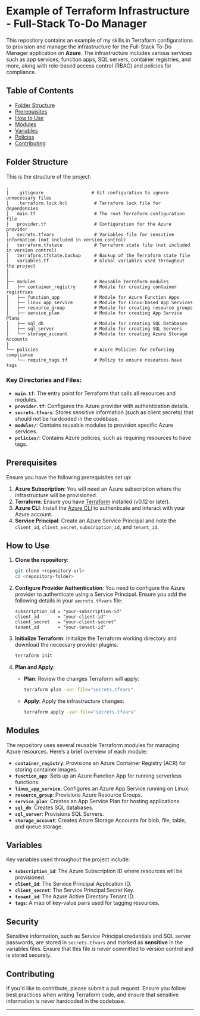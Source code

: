 
# Example of Terraform Infrastructure - Full-Stack To-Do Manager

This repository contains an example of my skills in Terraform configurations to provision and manage the infrastructure for the Full-Stack To-Do Manager application on **Azure**. The infrastructure includes various services such as app services, function apps, SQL servers, container registries, and more, along with role-based access control (RBAC) and policies for compliance.

## Table of Contents

- [Folder Structure](#folder-structure)
- [Prerequisites](#prerequisites)
- [How to Use](#how-to-use)
- [Modules](#modules)
- [Variables](#variables)
- [Policies](#policies)
- [Contributing](#contributing)

## Folder Structure

This is the structure of the project:

```
.
│   .gitignore                  # Git configuration to ignore unnecessary files
│   .terraform.lock.hcl          # Terraform lock file for dependencies
│   main.tf                      # The root Terraform configuration file
│   provider.tf                  # Configuration for the Azure provider
│   secrets.tfvars               # Variables file for sensitive information (not included in version control)
│   terraform.tfstate            # Terraform state file (not included in version control)
│   terraform.tfstate.backup     # Backup of the Terraform state file
│   variables.tf                 # Global variables used throughout the project
│
│
├── modules                      # Reusable Terraform modules
│   ├── container_registry       # Module for creating container registries
│   ├── function_app             # Module for Azure Function Apps
│   ├── linux_app_service        # Module for Linux-based App Services
│   ├── resource_group           # Module for creating resource groups
│   ├── service_plan             # Module for creating App Service Plans
│   ├── sql_db                   # Module for creating SQL Databases
│   ├── sql_server               # Module for creating SQL Servers
│   └── storage_account          # Module for creating Azure Storage Accounts
│
└── policies                     # Azure Policies for enforcing compliance
    └── require_tags.tf          # Policy to ensure resources have tags
```

### Key Directories and Files:
- **`main.tf`**: The entry point for Terraform that calls all resources and modules.
- **`provider.tf`**: Configures the Azure provider with authentication details.
- **`secrets.tfvars`**: Stores sensitive information (such as client secrets) that should not be hardcoded in the codebase.
- **`modules/`**: Contains reusable modules to provision specific Azure services.
- **`policies/`**: Contains Azure policies, such as requiring resources to have tags.

## Prerequisites

Ensure you have the following prerequisites set up:

1. **Azure Subscription**: You will need an Azure subscription where the infrastructure will be provisioned.
2. **Terraform**: Ensure you have [Terraform](https://www.terraform.io/downloads.html) installed (v0.12 or later).
3. **Azure CLI**: Install the [Azure CLI](https://docs.microsoft.com/en-us/cli/azure/install-azure-cli) to authenticate and interact with your Azure account.
4. **Service Principal**: Create an Azure Service Principal and note the `client_id`, `client_secret`, `subscription_id`, and `tenant_id`.

## How to Use

1. **Clone the repository**:
   ```bash
   git clone <repository-url>
   cd <repository-folder>
   ```

2. **Configure Provider Authentication**:
   You need to configure the Azure provider to authenticate using a Service Principal. Ensure you add the following details in your `secrets.tfvars` file:

   ```hcl
   subscription_id = "your-subscription-id"
   client_id       = "your-client-id"
   client_secret   = "your-client-secret"
   tenant_id       = "your-tenant-id"
   ```

3. **Initialize Terraform**:
   Initialize the Terraform working directory and download the necessary provider plugins.
   ```bash
   terraform init
   ```

4. **Plan and Apply**:
   - **Plan**: Review the changes Terraform will apply:
     ```bash
     terraform plan -var-file="secrets.tfvars"
     ```
   - **Apply**: Apply the infrastructure changes:
     ```bash
     terraform apply -var-file="secrets.tfvars"
     ```

## Modules

The repository uses several reusable Terraform modules for managing Azure resources. Here’s a brief overview of each module:

- **`container_registry`**: Provisions an Azure Container Registry (ACR) for storing container images.
- **`function_app`**: Sets up an Azure Function App for running serverless functions.
- **`linux_app_service`**: Configures an Azure App Service running on Linux.
- **`resource_group`**: Provisions Azure Resource Groups.
- **`service_plan`**: Creates an App Service Plan for hosting applications.
- **`sql_db`**: Creates SQL databases.
- **`sql_server`**: Provisions SQL Servers.
- **`storage_account`**: Creates Azure Storage Accounts for blob, file, table, and queue storage.

## Variables

Key variables used throughout the project include:

- **`subscription_id`**: The Azure Subscription ID where resources will be provisioned.
- **`client_id`**: The Service Principal Application ID.
- **`client_secret`**: The Service Principal Secret Key.
- **`tenant_id`**: The Azure Active Directory Tenant ID.
- **`tags`**: A map of key-value pairs used for tagging resources.

## Security

Sensitive information, such as Service Principal credentials and SQL server passwords, are stored in `secrets.tfvars` and marked as **sensitive** in the variables files. Ensure that this file is never committed to version control and is stored securely.

## Contributing

If you'd like to contribute, please submit a pull request. Ensure you follow best practices when writing Terraform code, and ensure that sensitive information is never hardcoded in the codebase.

---

